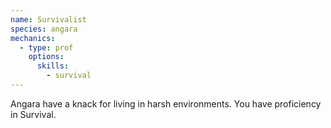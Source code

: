 ```yaml
---
name: Survivalist
species: angara
mechanics:
  - type: prof
    options:
      skills:
        - survival
---
```

Angara have a knack for living in harsh environments. You have proficiency in Survival.

